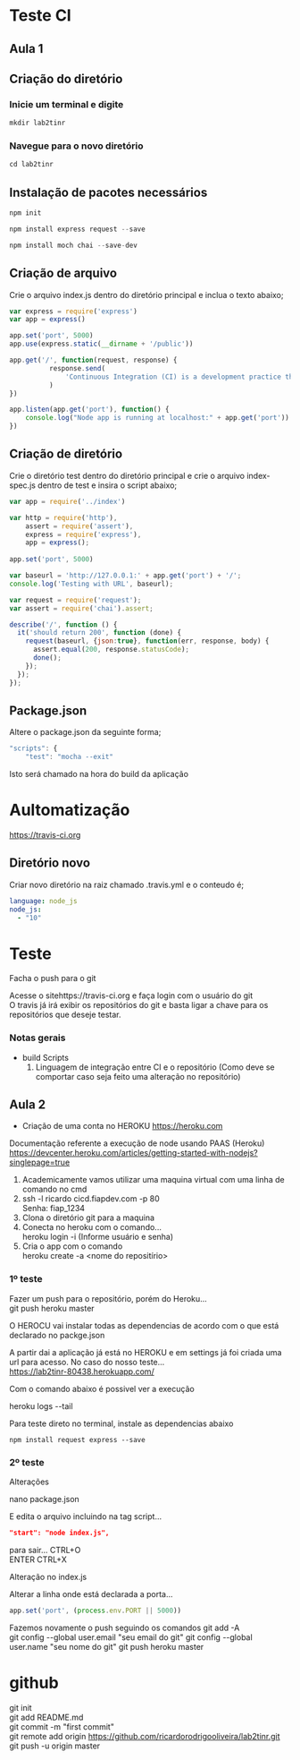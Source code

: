 # Teste CI

## Aula 1

## Criação do diretório

### Inicie um terminal e digite
```node.js
mkdir lab2tinr
```
### Navegue para o novo diretório
```node.js
cd lab2tinr
```

## Instalação de pacotes necessários
```node.js
npm init  

npm install express request --save

npm install moch chai --save-dev
```

## Criação de arquivo
Crie o arquivo index.js dentro do diretório principal e inclua o texto abaixo;
```node.js
var express = require('express')
var app = express()

app.set('port', 5000)
app.use(express.static(__dirname + '/public'))

app.get('/', function(request, response) {
          response.send(
              'Continuous Integration (CI) is a development practice that requires developers to integrate code into a sh    ared repository several times a day. Each check-in is then verified by an automated build, allowing teams to detect problems early.'
          )
})

app.listen(app.get('port'), function() {
    console.log("Node app is running at localhost:" + app.get('port'))
})

```

## Criação de diretório
Crie o diretório test dentro do diretório principal e crie o arquivo index-spec.js dentro de test e insira o script abaixo;
```node.js
var app = require('../index')

var http = require('http'),
    assert = require('assert'),
    express = require('express'),
    app = express();
    
app.set('port', 5000)

var baseurl = 'http://127.0.0.1:' + app.get('port') + '/';
console.log('Testing with URL', baseurl);

var request = require('request');
var assert = require('chai').assert;

describe('/', function () {
  it('should return 200', function (done) {
    request(baseurl, {json:true}, function(err, response, body) {
      assert.equal(200, response.statusCode);
      done();
    });
  });
});
```

## Package.json
Altere o package.json da seguinte forma;
```node.js
"scripts": {
    "test": "mocha --exit"
```
Isto será chamado na hora do build da aplicação

# Aultomatização
https://travis-ci.org

## Diretório novo
Criar novo diretório na raiz chamado .travis.yml e o conteudo é;
```yml
language: node_js
node_js:
  - "10"
```

# Teste
Facha o push para o git

Acesse o sitehttps://travis-ci.org e faça login com o usuário do git  
O travis já irá exibir os repositórios do git e basta ligar a chave para os repositórios que deseje testar.


### Notas gerais
* build Scripts
    1. Linguagem de integração entre CI e o repositório (Como deve se comportar caso seja feito uma alteração no repositório)


## Aula 2

* Criação de uma conta no HEROKU https://heroku.com  

Documentação referente a execução de node usando PAAS (Heroku)
https://devcenter.heroku.com/articles/getting-started-with-nodejs?singlepage=true

1. Academicamente vamos utilizar uma maquina virtual com uma linha de comando no cmd  
2. ssh -l ricardo cicd.fiapdev.com -p 80  
Senha: fiap_1234  
3. Clona o diretório git para a maquina  
4. Conecta no heroku com o comando...  
  heroku login -i (Informe usuário e senha)  
5. Cria o app com o comando  
  heroku create -a <nome do repositírio>  

### 1º teste
Fazer um push para o repositório, porém do Heroku...  
git push heroku master

O HEROCU vai instalar todas as dependencias de acordo com o que está declarado no packge.json

A partir dai a aplicação já está no HEROKU e em settings já foi criada uma url para acesso. No caso do nosso teste...  
https://lab2tinr-80438.herokuapp.com/  

Com o comando abaixo é possivel ver a execução

heroku logs --tail

Para teste direto no terminal, instale as dependencias abaixo  
```node
npm install request express --save
```

### 2º teste
Alterações

nano package.json

E edita o arquivo incluindo na tag script...  
```json
"start": "node index.js",
```

para sair...
CTRL+O  
ENTER
CTRL+X

Alteração no index.js  

Alterar a linha onde está declarada a porta...  
```node.js
app.set('port', (process.env.PORT || 5000))
```

Fazemos novamente o push seguindo os comandos
git add -A  
git config --global user.email "seu email do git"
git config --global user.name "seu nome do git"
git push heroku master




# github

git init  
git add README.md  
git commit -m "first commit"  
git remote add origin https://github.com/ricardorodrigooliveira/lab2tinr.git  
git push -u origin master  

